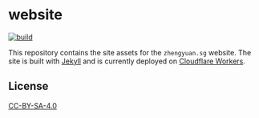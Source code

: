 # website

[![build](https://github.com/loozhengyuan/website/actions/workflows/build.yml/badge.svg)](https://github.com/loozhengyuan/website/actions/workflows/build.yml)

This repository contains the site assets for the `zhengyuan.sg` website. The site is built with [Jekyll](https://jekyllrb.com) and is currently deployed on [Cloudflare Workers](https://workers.cloudflare.com).

## License

[CC-BY-SA-4.0](https://choosealicense.com/licenses/cc-by-sa-4.0/)
